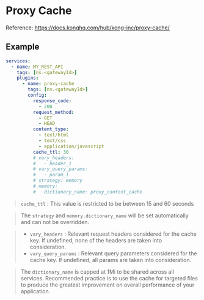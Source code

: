 # Proxy Cache

Reference: https://docs.konghq.com/hub/kong-inc/proxy-cache/

## Example

```yaml
services:
  - name: MY_REST_API
    tags: [ns.<gatewayId>]
    plugins:
      - name: proxy-cache
        tags: [ns.<gatewayId>]
        config:
          response_code:
            - 200
          request_method:
            - GET
            - HEAD
          content_type:
            - text/html
            - text/css
            - application/javascript
          cache_ttl: 30
          # vary_headers:
          #   - header_1
          # vary_query_params:
          #   - param_1
          # strategy: memory
          # memory:
          #   dictionary_name: proxy_content_cache
```

> `cache_ttl` : This value is restricted to be between 15 and 60 seconds

> The `strategy` and `memory.dictionary_name` will be set automatically and can not be overridden.

> - `vary_headers` : Relevant request headers considered for the cache key. If undefined, none of the headers are taken into consideration.
> - `vary_query_params` : Relevant query parameters considered for the cache key. If undefined, all params are taken into consideration.

> The `dictionary_name` is capped at 1Mi to be shared across all services. Recommended practice is to use the cache for targeted files to produce the greatest improvement on overall performance of your application.
